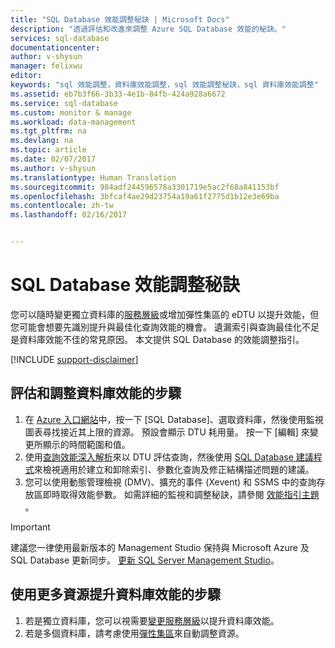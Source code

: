 ```yaml
---
title: "SQL Database 效能調整秘訣 | Microsoft Docs"
description: "透過評估和改進來調整 Azure SQL Database 效能的秘訣。"
services: sql-database
documentationcenter: 
author: v-shysun
manager: felixwu
editor: 
keywords: "sql 效能調整，資料庫效能調整，sql 效能調整秘訣，sql 資料庫效能調整"
ms.assetid: eb7b3f66-3b33-4e1b-84fb-424a928a6672
ms.service: sql-database
ms.custom: monitor & manage
ms.workload: data-management
ms.tgt_pltfrm: na
ms.devlang: na
ms.topic: article
ms.date: 02/07/2017
ms.author: v-shysun
ms.translationtype: Human Translation
ms.sourcegitcommit: 984adf244596578a3301719e5ac2f68a841153bf
ms.openlocfilehash: 3bfcaf4ae29d23754a19a61f2775d1b12e3e69ba
ms.contentlocale: zh-tw
ms.lasthandoff: 02/16/2017


---
```

# <a name="sql-database-performance-tuning-tips"></a>SQL Database 效能調整秘訣
您可以隨時變更獨立資料庫的[服務層級](sql-database-service-tiers.md)或增加彈性集區的 eDTU 以提升效能，但您可能會想要先識別提升與最佳化查詢效能的機會。 遺漏索引與查詢最佳化不足是資料庫效能不佳的常見原因。 本文提供 SQL Database 的效能調整指引。

[!INCLUDE [support-disclaimer](../../includes/support-disclaimer.md)]

## <a name="steps-to-evaluate-and-tune-database-performance"></a>評估和調整資料庫效能的步驟
1. 在 [Azure 入口網站](https://portal.azure.com)中，按一下 [SQL Database]、選取資料庫，然後使用監視圖表尋找接近其上限的資源。 預設會顯示 DTU 耗用量。 按一下 [編輯]  來變更所顯示的時間範圍和值。
2. 使用[查詢效能深入解析](sql-database-query-performance.md)來以 DTU 評估查詢，然後使用 [SQL Database 建議程式](sql-database-advisor.md)來檢視適用於建立和卸除索引、參數化查詢及修正結構描述問題的建議。
3. 您可以使用動態管理檢視 (DMV)、擴充的事件 (Xevent) 和 SSMS 中的查詢存放區即時取得效能參數。 如需詳細的監視和調整秘訣，請參閱 [效能指引主題](sql-database-performance-guidance.md) 。

> [!IMPORTANT] 
> 建議您一律使用最新版本的 Management Studio 保持與 Microsoft Azure 及 SQL Database 更新同步。 [更新 SQL Server Management Studio](https://msdn.microsoft.com/library/mt238290.aspx)。
>

## <a name="steps-to-improve-database-performance-with-more-resources"></a>使用更多資源提升資料庫效能的步驟
1. 若是獨立資料庫，您可以視需要[變更服務層級](sql-database-service-tiers.md)以提升資料庫效能。
2. 若是多個資料庫，請考慮使用[彈性集區](sql-database-elastic-pool-guidance.md)來自動調整資源。


